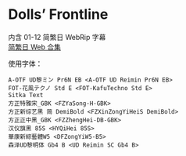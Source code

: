 # Dolls’ Frontline

内含 01-12 简繁日 WebRip 字幕  
[简繁日 Web 合集](https://github.com/Nekomoekissaten-SUB/Nekomoekissaten-Storage/releases/download/subtitle_pkg/Dolls_Frontline_Web_JPCH.7z)

使用字体：
```
A-OTF UD黎ミン Pr6N EB <A-OTF UD Reimin Pr6N EB>
FOT-花風テクノ Std E <FOT-KafuTechno Std E>
Sitka Text
方正特雅宋_GBK <FZYaSong-H-GBK>
方正新综艺黑 简 DemiBold <FZXinZongYiHeiS DemiBold>
方正正中黑_GBK <FZZhengHei-DB-GBK>
汉仪旗黑 85S <HYQiHei 85S>
華康新綜藝體W5 <DFZongYiW5-B5>
森泽UD黎明体 Gb4 B <UD Reimin SC Gb4 B>
```
